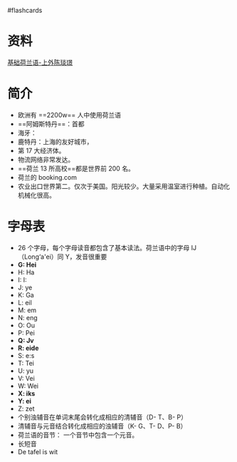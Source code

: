#flashcards 

# 资料
[基础荷兰语-上外陈琰璟](https://www.bilibili.com/video/BV16a4y1f7ed/?p=2&spm_id_from=pageDriver&vd_source=a64af32d8dabf7e236df4f3ce602a593)

# 简介
- 欧洲有 ==2200w== 人中使用荷兰语
- ==阿姆斯特丹==：首都
- 海牙：
- 鹿特丹：上海的友好城市，
- 第 17 大经济体。
- 物流网络非常发达。
- ==荷兰 13 所高校==都是世界前 200 名。
- 荷兰的 booking.com
- 农业出口世界第二。仅次于美国。阳光较少。大量采用温室进行种植。自动化机械化很高。
# 字母表
- 26 个字母，每个字母读音都包含了基本读法。荷兰语中的字母 IJ（Long‘a'ei）同 Y，发音很重要
- **G: Hei**
- H: Ha
- I: I:
- J: ye
- K: Ga
- L: eil
- M: em
- N: eng
- O: Ou
- P: Pei
- **Q: Jv**
- **R: eide**
- S: e:s
- T: Tei
- U: yu
- V: Vei
- W: Wei
- **X: iks**
- **Y: ei**
- Z: zet
- 个别浊辅音在单词末尾会转化成相应的清辅音（D- T、B- P）
- 清辅音与元音结合转化成相应的浊辅音（K- G、T- D、P- B）
- 荷兰语的音节： 一个音节中包含一个元音。
- 长短音
- De tafel is wit  <!--SR:!2023-03-24-11-13,32.8,250!2023-03-29-11-00,36.5,250!2023-06-06-08-40,76,250-->
